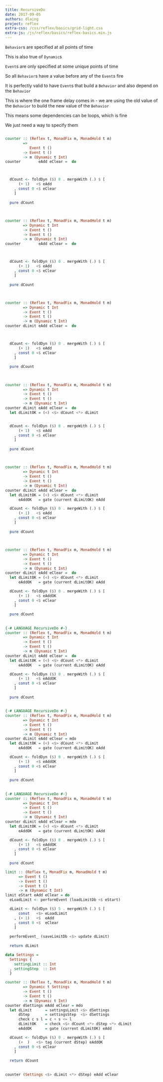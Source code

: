 ```yaml
---
title: RecursiveDo
date: 2017-09-05
authors: dlaing
project: reflex
extra-css: /css/reflex/basics/grid-light.css
extra-js: /js/reflex/basics/reflex-basics.min.js
---
```


`Behavior`s are specified at all points of time

 This is also true of `Dynamic`s

`Event`s are only specified at some unique points of time

So all `Behavior`s have a value before any of the `Event`s fire

It is perfectly valid to have `Event`s that build a `Behavior` and also depend on the `Behavior`

This is where the one frame delay comes in - we are using the old value of the `Behavior` to build the new value of the `Behavior`

This means some dependencies can be loops, which is fine

We just need a way to specify them

```haskell

counter :: (Reflex t, MonadFix m, MonadHold t m) 
        => 
           Event t ()
        -> Event t ()
        -> m (Dynamic t Int)
counter        eAdd eClear =  do



  dCount <- foldDyn ($) 0 . mergeWith (.) $ [
      (+ 1)   <$ eAdd
    , const 0 <$ eClear
    ]
    
  pure dCount
```

##

```haskell

counter :: (Reflex t, MonadFix m, MonadHold t m) 
        => Dynamic t Int
        -> Event t ()
        -> Event t ()
        -> m (Dynamic t Int)
counter        eAdd eClear =  do



  dCount <- foldDyn ($) 0 . mergeWith (.) $ [
      (+ 1)   <$ eAdd
    , const 0 <$ eClear
    ]
    
  pure dCount
```

##

```haskell

counter :: (Reflex t, MonadFix m, MonadHold t m) 
        => Dynamic t Int
        -> Event t ()
        -> Event t ()
        -> m (Dynamic t Int)
counter dLimit eAdd eClear =  do



  dCount <- foldDyn ($) 0 . mergeWith (.) $ [
      (+ 1)   <$ eAdd
    , const 0 <$ eClear
    ]
    
  pure dCount
```

##

```haskell

counter :: (Reflex t, MonadFix m, MonadHold t m) 
        => Dynamic t Int
        -> Event t ()
        -> Event t ()
        -> m (Dynamic t Int)
counter dLimit eAdd eClear =  do
  let dLimitOK = (<) <$> dCount <*> dLimit


  dCount <- foldDyn ($) 0 . mergeWith (.) $ [
      (+ 1)   <$ eAdd
    , const 0 <$ eClear
    ]
    
  pure dCount
```

##

```haskell

counter :: (Reflex t, MonadFix m, MonadHold t m) 
        => Dynamic t Int
        -> Event t ()
        -> Event t ()
        -> m (Dynamic t Int)
counter dLimit eAdd eClear =  do
  let dLimitOK = (<) <$> dCount <*> dLimit
      eAddOK   = gate (current dLimitOK) eAdd

  dCount <- foldDyn ($) 0 . mergeWith (.) $ [
      (+ 1)   <$ eAdd
    , const 0 <$ eClear
    ]
    
  pure dCount
```

##

```haskell

counter :: (Reflex t, MonadFix m, MonadHold t m) 
        => Dynamic t Int
        -> Event t ()
        -> Event t ()
        -> m (Dynamic t Int)
counter dLimit eAdd eClear =  do
  let dLimitOK = (<) <$> dCount <*> dLimit
      eAddOK   = gate (current dLimitOK) eAdd

  dCount <- foldDyn ($) 0 . mergeWith (.) $ [
      (+ 1)   <$ eAddOK
    , const 0 <$ eClear
    ]
    
  pure dCount
```

##

```haskell
{-# LANGUAGE RecursiveDo #-}
counter :: (Reflex t, MonadFix m, MonadHold t m) 
        => Dynamic t Int
        -> Event t ()
        -> Event t ()
        -> m (Dynamic t Int)
counter dLimit eAdd eClear =  do
  let dLimitOK = (<) <$> dCount <*> dLimit
      eAddOK   = gate (current dLimitOK) eAdd

  dCount <- foldDyn ($) 0 . mergeWith (.) $ [
      (+ 1)   <$ eAddOK
    , const 0 <$ eClear
    ]
    
  pure dCount
```

##

```haskell
{-# LANGUAGE RecursiveDo #-}
counter :: (Reflex t, MonadFix m, MonadHold t m) 
        => Dynamic t Int
        -> Event t ()
        -> Event t ()
        -> m (Dynamic t Int)
counter dLimit eAdd eClear = mdo
  let dLimitOK = (<) <$> dCount <*> dLimit
      eAddOK   = gate (current dLimitOK) eAdd

  dCount <- foldDyn ($) 0 . mergeWith (.) $ [
      (+ 1)   <$ eAddOK
    , const 0 <$ eClear
    ]
    
  pure dCount
```

##

```haskell
{-# LANGUAGE RecursiveDo #-}
counter :: (Reflex t, MonadFix m, MonadHold t m) 
        => Dynamic t Int
        -> Event t ()
        -> Event t ()
        -> m (Dynamic t Int)
counter dLimit eAdd eClear = mdo
  let dLimitOK = (<) <$> dCount <*> dLimit
      eAddOK   = gate (current dLimitOK) eAdd

  dCount <- foldDyn ($) 0 . mergeWith (.) $ [
      (+ 1)   <$ eAddOK
    , const 0 <$ eClear
    ]
    
  pure dCount
```


<div id="basics-recursiveDo-3"></div>

```haskell
limit :: (Reflex t, MonadFix m, MonadHold t m) 
      => Event t () 
      -> Event t ()
      -> Event t ()
      -> m (Dynamic t Int)
limit eStart eAdd eClear = do
  eLoadLimit <- performEvent (loadLimitDb <$ eStart)

  dLimit <- foldDyn ($) 5 . mergeWith (.) $ [
      const   <$> eLoadLimit
    , (+ 1)   <$  eAdd
    , const 0 <$  eClear
    ]
    
  performEvent_ (saveLimitDb <$> update dLimit) 
    
  return dLimit
```

<div id="basics-recursiveDo-1"></div>


```haskell
data Settings =
  Settings {
    settingLimit :: Int
  , settingStep  :: Int
  }
```

```haskell
counter :: (Reflex t, MonadFix m, MonadHold t m) 
        => Dynamic t Settings
        -> Event t ()
        -> Event t ()
        -> m (Dynamic t Int)
counter dSettings eAdd eClear = mdo
  let dLimit      = settingsLimit <$> dSettings
      dStep       = settingsStep  <$> dSettings
      check c s l = c + s <= l
      dLimitOK    = check <$> dCount <*> dStep <*> dLimit
      eAddOK      = gate (current dLimitOK) eAdd

  dCount <- foldDyn ($) 0 . mergeWith (.) $ [
      (+  )   <$> tag (current dStep) eAddOK
    , const 0 <$ eClear
    ]
    
  return dCount
```

##

```haskell
counter (Settings <$> dLimit <*> dStep) eAdd eClear
```

<div id="basics-recursiveDo-4"></div>
